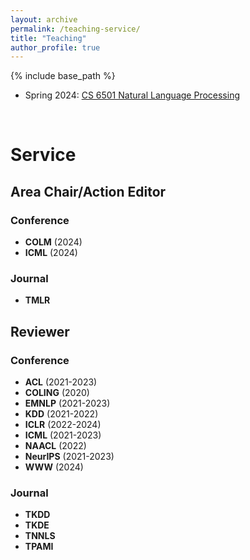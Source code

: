 ```yaml
---
layout: archive
permalink: /teaching-service/
title: "Teaching"
author_profile: true
---
```


{% include base_path %}

* Spring 2024: [CS 6501 Natural Language Processing](https://yumeng5.github.io/teaching/2024-spring-cs6501)


<br/>

# Service

## Area Chair/Action Editor

### Conference
* **COLM** (2024)
* **ICML** (2024)

### Journal
* **TMLR**

## Reviewer

### Conference
* **ACL** (2021-2023)
* **COLING** (2020)
* **EMNLP** (2021-2023)
* **KDD** (2021-2022)
* **ICLR** (2022-2024)
* **ICML** (2021-2023)
* **NAACL** (2022)
* **NeurIPS** (2021-2023)
* **WWW** (2024)

### Journal
* **TKDD**
* **TKDE**
* **TNNLS**
* **TPAMI**

